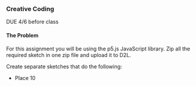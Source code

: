 ### Creative Coding 
DUE 4/6 before class

#### The Problem
For this assignment you will be using the p5.js JavaScript library. Zip all the required sketch in one zip file and upload it to D2L.

Create separate sketches that do the following:
- Place 10 
